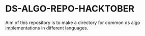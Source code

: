 # DS-ALGO-REPO-HACKTOBER
Aim of this repository is to make a directory for common ds algo implementations in different languages.
